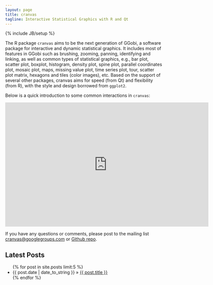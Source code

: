 ```yaml
---
layout: page
title: cranvas
tagline: Interactive Statistical Graphics with R and Qt
---
```

{% include JB/setup %}

The R package `cranvas` aims to be the next generation of GGobi, a software
package for interactive and dynamic statistical graphics. It includes most
of features in GGobi such as brushing, zooming, panning, identifying and
linking, as well as common types of statistical graphics, e.g., bar plot,
scatter plot, boxplot, histogram, density plot, spine plot, parallel
coordinates plot, mosaic plot, maps, missing value plot, time series plot,
tour, scatter plot matrix, hexagons and tiles (color images), etc. Based on
the support of several other packages, cranvas aims for speed (from Qt) and
flexibility (from R), with the style and design borrowed from `ggplot2`.

Below is a quick introduction to some common interactions in `cranvas`:

<iframe src="http://www.screenr.com/embed/9Le8" width="650" height="396" frameborder="0"></iframe>

If you have any questions or comments, please post to the mailing list
[cranvas@googlegroups.com](https://groups.google.com/group/cranvas) or
[Github repo](https://github.com/ggobi/cranvas).

## Latest Posts

<ul class="posts">
  {% for post in site.posts limit:5 %}
    <li><span>{{ post.date | date_to_string }}</span> &raquo; <a href="{{ BASE_PATH }}{{ post.url }}">{{ post.title }}</a></li>
  {% endfor %}
</ul>
